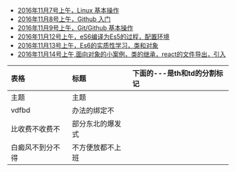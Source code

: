 - [2016年11月7号上午，Linux 基本操作](./20161107.md)
- [2016年11月8号上午，Github 入门](./20161107.md)
- [2016年11月9号上午，Git/Github 基本操作](./20161107.md)
- [2016年11月12号上午，eS6编译为Es5的过程，配置环境](./20161112.md)
- [2016年11月13号上午，Es6的实质性学习，类和对象](./201611113.md)
- [2016年11月14号上午,面向对象的小案例，类的继承，react的文件导出，引入](./20161114.md)


| 表格 | 标题     |下面的---是th和td的分割标记|
| :------------- | :------------- | :-----------|
| 主题       | 主题       |
| vdfbd|办法的绑定不|
|比收费不收费不|部分东北的爆发式|
|白癜风不到分不得|不方便放都不上班|
